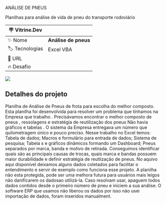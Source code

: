 ANÁLISE DE PNEUS

Planilhas para análise de vida de pneu do transporte rodoviário

| :placard: Vitrine.Dev |     |
| -------------  | --- |
| :sparkles: Nome        | **Análise de pneus**
| :label: Tecnologias |  Excel VBA
| :rocket: URL 
| :fire: Desafio  

<!-- Inserir imagem com a #vitrinedev ao final do link -->
![](https://www.canva.com/design/DAEzvvVjsAY/sjcCFjxV_2LE-pEX5iZZow/edit?utm_content=DAEzvvVjsAY&utm_campaign=designshare&utm_medium=link2&utm_source=sharebutton)

## Detalhes do projeto

Planilha de Análise de Pneus de frota para escolha do melhor composto. Esta planilha foi desenvolvida para resolver um problema que tínhamos na Empresa que trabalho .
Precisávamos encontrar o melhor composto de pneus , ressolagens e estratégia de reutilização dos pneus Não havia gráficos e tabelas . 
O sistema da Empresa entregava um número que quilometragem único e pouco preciso. Nesse trabalho no Excel temos: 
Tabela de dados;
Macros e formulário para entrada de dados;
Sistema de pesquisa; Tabela s e gráficos dinâmicos formando um Dashboard;
Pneus separados por marca, banda e motivo de retirada.
Conseguimos identificar quais são as principais causas de trocas, quais marca e bandas possuem maior durabilidade e definir estratégia de reutlização de pneus. 
No aquivo aqui disponível deixamos alguns dados coletados para facilitar o entendimento e servir de exemplo como funciona esse projeto.
 A planilha não esta protegida, pode ser uma melhora futura para usuários mais leigos não danificarem os dadosao utilizá-la. Caso resolvam usar, apaguem todos dados contidos desde o primeiro número de pneu e iniciem a sua análise. 
 O software ERP que usamos não liberou os dados por isso não usei importação de dados, foram inseridos manualment.

